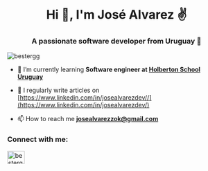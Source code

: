 <h1 align="center">Hi 👋, I'm José Alvarez ✌️</h1>
<h3 align="center">A passionate software developer from Uruguay 🦘</h3>

<p align="left"> <img src="https://komarev.com/ghpvc/?username=bestergg&label=Profile%20views&color=0e75b6&style=flat" alt="bestergg" /> </p>

- 🌱 I’m currently learning **Software engineer at [Holberton School Uruguay](https://www.holbertonschool.com/)**

- 📝 I regularly write articles on [https://www.linkedin.com/in/josealvarezdev//](https://www.linkedin.com/in/josealvarezdev/)

- 📫 How to reach me **josealvarezzok@gmail.com**

<h3 align="left">Connect with me:</h3>
<p align="left">
<a href="https://www.linkedin.com/in/josealvarezdev/" target="blank"><img align="center" src="https://raw.githubusercontent.com/rahuldkjain/github-profile-readme-generator/master/src/images/icons/Social/linked-in-alt.svg" alt="bestergg" height="30" width="40" /></a>
</p>
